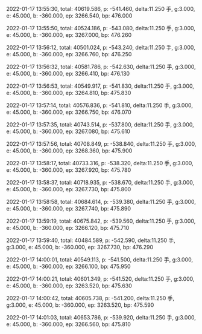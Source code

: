 2022-01-17 13:55:30, total: 40619.586, p: -541.460, delta:11.250 手, g:3.000, e: 45.000, b: -360.000, ep: 3266.540, bp: 476.000

2022-01-17 13:55:50, total: 40524.186, p: -543.080, delta:11.250 手, g:3.000, e: 45.000, b: -360.000, ep: 3267.000, bp: 476.260

2022-01-17 13:56:12, total: 40501.024, p: -543.240, delta:11.250 手, g:3.000, e: 45.000, b: -360.000, ep: 3266.760, bp: 476.250

2022-01-17 13:56:32, total: 40581.786, p: -542.630, delta:11.250 手, g:3.000, e: 45.000, b: -360.000, ep: 3266.410, bp: 476.130

2022-01-17 13:56:53, total: 40549.917, p: -541.830, delta:11.250 手, g:3.000, e: 45.000, b: -360.000, ep: 3264.810, bp: 475.830

2022-01-17 13:57:14, total: 40576.836, p: -541.810, delta:11.250 手, g:3.000, e: 45.000, b: -360.000, ep: 3266.750, bp: 476.070

2022-01-17 13:57:35, total: 40743.514, p: -537.800, delta:11.250 手, g:3.000, e: 45.000, b: -360.000, ep: 3267.080, bp: 475.610

2022-01-17 13:57:56, total: 40708.849, p: -538.840, delta:11.250 手, g:3.000, e: 45.000, b: -360.000, ep: 3268.360, bp: 475.900

2022-01-17 13:58:17, total: 40733.316, p: -538.320, delta:11.250 手, g:3.000, e: 45.000, b: -360.000, ep: 3267.920, bp: 475.780

2022-01-17 13:58:37, total: 40718.935, p: -538.670, delta:11.250 手, g:3.000, e: 45.000, b: -360.000, ep: 3267.730, bp: 475.800

2022-01-17 13:58:58, total: 40684.614, p: -539.380, delta:11.250 手, g:3.000, e: 45.000, b: -360.000, ep: 3267.740, bp: 475.890

2022-01-17 13:59:19, total: 40675.842, p: -539.560, delta:11.250 手, g:3.000, e: 45.000, b: -360.000, ep: 3266.120, bp: 475.710

2022-01-17 13:59:40, total: 40484.589, p: -542.590, delta:11.250 手, g:3.000, e: 45.000, b: -360.000, ep: 3267.730, bp: 476.290

2022-01-17 14:00:01, total: 40549.113, p: -541.500, delta:11.250 手, g:3.000, e: 45.000, b: -360.000, ep: 3266.100, bp: 475.950

2022-01-17 14:00:21, total: 40601.349, p: -541.520, delta:11.250 手, g:3.000, e: 45.000, b: -360.000, ep: 3263.520, bp: 475.630

2022-01-17 14:00:42, total: 40605.738, p: -541.200, delta:11.250 手, g:3.000, e: 45.000, b: -360.000, ep: 3263.520, bp: 475.590

2022-01-17 14:01:03, total: 40653.786, p: -539.920, delta:11.250 手, g:3.000, e: 45.000, b: -360.000, ep: 3266.560, bp: 475.810